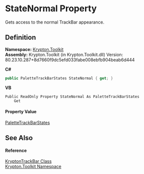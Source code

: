 # StateNormal Property


Gets access to the normal TrackBar appearance.



## Definition
**Namespace:** <a href="79d2eac2-21f4-54ff-7552-b20c33c30600.md">Krypton.Toolkit</a>  
**Assembly:** Krypton.Toolkit (in Krypton.Toolkit.dll) Version: 80.23.10.287+8d7660f9dc5efd033fabe008ebfb904beab6d444

**C#**
``` C#
public PaletteTrackBarStates StateNormal { get; }
```
**VB**
``` VB
Public ReadOnly Property StateNormal As PaletteTrackBarStates
	Get
```



#### Property Value
<a href="7b1d1214-7925-7dbd-c457-d9e593b3dccc.md">PaletteTrackBarStates</a>

## See Also


#### Reference
<a href="297a5396-a6af-2334-e2c6-fe1eb7ef5ea0.md">KryptonTrackBar Class</a>  
<a href="79d2eac2-21f4-54ff-7552-b20c33c30600.md">Krypton.Toolkit Namespace</a>  
